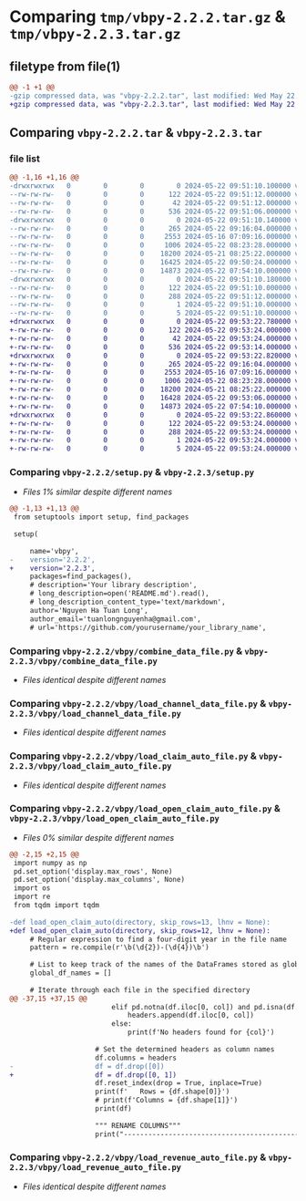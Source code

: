 # Comparing `tmp/vbpy-2.2.2.tar.gz` & `tmp/vbpy-2.2.3.tar.gz`

## filetype from file(1)

```diff
@@ -1 +1 @@
-gzip compressed data, was "vbpy-2.2.2.tar", last modified: Wed May 22 09:51:10 2024, max compression
+gzip compressed data, was "vbpy-2.2.3.tar", last modified: Wed May 22 09:53:22 2024, max compression
```

## Comparing `vbpy-2.2.2.tar` & `vbpy-2.2.3.tar`

### file list

```diff
@@ -1,16 +1,16 @@
-drwxrwxrwx   0        0        0        0 2024-05-22 09:51:10.100000 vbpy-2.2.2/
--rw-rw-rw-   0        0        0      122 2024-05-22 09:51:12.000000 vbpy-2.2.2/PKG-INFO
--rw-rw-rw-   0        0        0       42 2024-05-22 09:51:12.000000 vbpy-2.2.2/setup.cfg
--rw-rw-rw-   0        0        0      536 2024-05-22 09:51:06.000000 vbpy-2.2.2/setup.py
-drwxrwxrwx   0        0        0        0 2024-05-22 09:51:10.140000 vbpy-2.2.2/vbpy/
--rw-rw-rw-   0        0        0      265 2024-05-22 09:16:04.000000 vbpy-2.2.2/vbpy/__init__.py
--rw-rw-rw-   0        0        0     2553 2024-05-16 07:09:16.000000 vbpy-2.2.2/vbpy/combine_data_file.py
--rw-rw-rw-   0        0        0     1006 2024-05-22 08:23:28.000000 vbpy-2.2.2/vbpy/load_channel_data_file.py
--rw-rw-rw-   0        0        0    18200 2024-05-21 08:25:22.000000 vbpy-2.2.2/vbpy/load_claim_auto_file.py
--rw-rw-rw-   0        0        0    16425 2024-05-22 09:50:24.000000 vbpy-2.2.2/vbpy/load_open_claim_auto_file.py
--rw-rw-rw-   0        0        0    14873 2024-05-22 07:54:10.000000 vbpy-2.2.2/vbpy/load_revenue_auto_file.py
-drwxrwxrwx   0        0        0        0 2024-05-22 09:51:10.180000 vbpy-2.2.2/vbpy.egg-info/
--rw-rw-rw-   0        0        0      122 2024-05-22 09:51:10.000000 vbpy-2.2.2/vbpy.egg-info/PKG-INFO
--rw-rw-rw-   0        0        0      288 2024-05-22 09:51:12.000000 vbpy-2.2.2/vbpy.egg-info/SOURCES.txt
--rw-rw-rw-   0        0        0        1 2024-05-22 09:51:10.000000 vbpy-2.2.2/vbpy.egg-info/dependency_links.txt
--rw-rw-rw-   0        0        0        5 2024-05-22 09:51:10.000000 vbpy-2.2.2/vbpy.egg-info/top_level.txt
+drwxrwxrwx   0        0        0        0 2024-05-22 09:53:22.780000 vbpy-2.2.3/
+-rw-rw-rw-   0        0        0      122 2024-05-22 09:53:24.000000 vbpy-2.2.3/PKG-INFO
+-rw-rw-rw-   0        0        0       42 2024-05-22 09:53:24.000000 vbpy-2.2.3/setup.cfg
+-rw-rw-rw-   0        0        0      536 2024-05-22 09:53:14.000000 vbpy-2.2.3/setup.py
+drwxrwxrwx   0        0        0        0 2024-05-22 09:53:22.820000 vbpy-2.2.3/vbpy/
+-rw-rw-rw-   0        0        0      265 2024-05-22 09:16:04.000000 vbpy-2.2.3/vbpy/__init__.py
+-rw-rw-rw-   0        0        0     2553 2024-05-16 07:09:16.000000 vbpy-2.2.3/vbpy/combine_data_file.py
+-rw-rw-rw-   0        0        0     1006 2024-05-22 08:23:28.000000 vbpy-2.2.3/vbpy/load_channel_data_file.py
+-rw-rw-rw-   0        0        0    18200 2024-05-21 08:25:22.000000 vbpy-2.2.3/vbpy/load_claim_auto_file.py
+-rw-rw-rw-   0        0        0    16428 2024-05-22 09:53:06.000000 vbpy-2.2.3/vbpy/load_open_claim_auto_file.py
+-rw-rw-rw-   0        0        0    14873 2024-05-22 07:54:10.000000 vbpy-2.2.3/vbpy/load_revenue_auto_file.py
+drwxrwxrwx   0        0        0        0 2024-05-22 09:53:22.860000 vbpy-2.2.3/vbpy.egg-info/
+-rw-rw-rw-   0        0        0      122 2024-05-22 09:53:24.000000 vbpy-2.2.3/vbpy.egg-info/PKG-INFO
+-rw-rw-rw-   0        0        0      288 2024-05-22 09:53:24.000000 vbpy-2.2.3/vbpy.egg-info/SOURCES.txt
+-rw-rw-rw-   0        0        0        1 2024-05-22 09:53:24.000000 vbpy-2.2.3/vbpy.egg-info/dependency_links.txt
+-rw-rw-rw-   0        0        0        5 2024-05-22 09:53:24.000000 vbpy-2.2.3/vbpy.egg-info/top_level.txt
```

### Comparing `vbpy-2.2.2/setup.py` & `vbpy-2.2.3/setup.py`

 * *Files 1% similar despite different names*

```diff
@@ -1,13 +1,13 @@
 from setuptools import setup, find_packages
 
 setup(
     
     name='vbpy',
-    version='2.2.2',
+    version='2.2.3',
     packages=find_packages(),
     # description='Your library description',
     # long_description=open('README.md').read(),
     # long_description_content_type='text/markdown',
     author='Nguyen Ha Tuan Long',
     author_email='tuanlongnguyenha@gmail.com',
     # url='https://github.com/yourusername/your_library_name',
```

### Comparing `vbpy-2.2.2/vbpy/combine_data_file.py` & `vbpy-2.2.3/vbpy/combine_data_file.py`

 * *Files identical despite different names*

### Comparing `vbpy-2.2.2/vbpy/load_channel_data_file.py` & `vbpy-2.2.3/vbpy/load_channel_data_file.py`

 * *Files identical despite different names*

### Comparing `vbpy-2.2.2/vbpy/load_claim_auto_file.py` & `vbpy-2.2.3/vbpy/load_claim_auto_file.py`

 * *Files identical despite different names*

### Comparing `vbpy-2.2.2/vbpy/load_open_claim_auto_file.py` & `vbpy-2.2.3/vbpy/load_open_claim_auto_file.py`

 * *Files 0% similar despite different names*

```diff
@@ -2,15 +2,15 @@
 import numpy as np
 pd.set_option('display.max_rows', None) 
 pd.set_option('display.max_columns', None)  
 import os
 import re
 from tqdm import tqdm
 
-def load_open_claim_auto(directory, skip_rows=13, lhnv = None):
+def load_open_claim_auto(directory, skip_rows=12, lhnv = None):
     # Regular expression to find a four-digit year in the file name
     pattern = re.compile(r'\b(\d{2})-(\d{4})\b')
 
     # List to keep track of the names of the DataFrames stored as globals
     global_df_names = []
 
     # Iterate through each file in the specified directory
@@ -37,15 +37,15 @@
                         elif pd.notna(df.iloc[0, col]) and pd.isna(df.iloc[1, col]):
                             headers.append(df.iloc[0, col])
                         else:
                             print(f'No headers found for {col}')
 
                     # Set the determined headers as column names
                     df.columns = headers
-                    df = df.drop([0])
+                    df = df.drop([0, 1])
                     df.reset_index(drop = True, inplace=True)
                     print(f'   Rows = {df.shape[0]}')
                     # print(f'Columns = {df.shape[1]}')
                     print(df)
             
                     """ RENAME COLUMNS"""
                     print("--------------------------------------------------------------------------\nRenaming Columns:")
```

### Comparing `vbpy-2.2.2/vbpy/load_revenue_auto_file.py` & `vbpy-2.2.3/vbpy/load_revenue_auto_file.py`

 * *Files identical despite different names*

